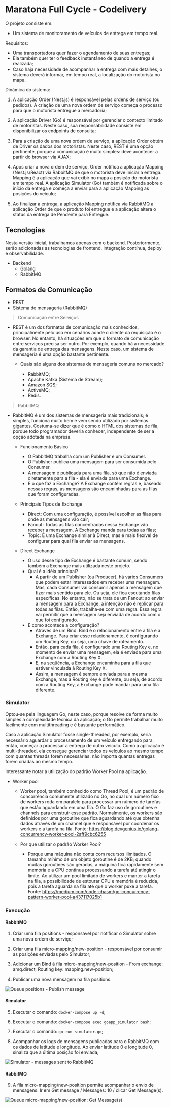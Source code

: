 # Maratona Full Cycle - Codelivery

O projeto consiste em:

- Um sistema de monitoramento de veículos de entrega em tempo real.

Requisitos:

- Uma transportadora quer fazer o agendamento de suas entregas;
- Ela também quer ter o feedback instantâneo de quando a entrega é realizada;
- Caso haja necessidade de acompanhar a entrega com mais detalhes, o sistema deverá informar, em tempo real, a localização do motorista no mapa.

Dinâmica do sistema:

1. A aplicação Order (Nest.js) é responsável pelas ordens de serviço (ou pedidos). A criação de uma nova ordem de serviço começa o processo para que o motorista entregue a mercadoria;

2. A aplicação Driver (Go) é responsável por gerenciar o contexto limitado de motoristas. Neste caso, sua responsabilidade consiste em disponibilizar os endpoints de consulta;

3. Para a criação de uma nova ordem de serviço, a aplicação Order obtém de Driver os dados dos motoristas. Neste caso, REST é uma opção pertinente, porque a comunicação é muito simples: deve acontecer a partir do browser via AJAX;

4. Após criar a nova ordem de serviço, Order notifica a aplicação Mapping (Nest.js/React) via RabbitMQ de que o motorista deve iniciar a entrega. Mapping é a aplicação que vai exibir no mapa a posição do motorista em tempo real. A aplicação Simulator (Go) também é notificada sobre o início da entrega e começa a enviar para a aplicação Mapping as posições do veículo;

5. Ao finalizar a entrega, a aplicação Mapping notifica via RabbitMQ a aplicação Order de que o produto foi entregue e a aplicação altera o status da entrega de Pendente para Entregue.

## Tecnologias

Nesta versão inicial, trabalhamos apenas com o backend. Posteriormente, serão adicionadas as tecnologias de frontend, integração contínua, deploy e observabilidade.

- Backend
  - Golang
  - RabbitMQ

## Formatos de Comunicação

- REST
- Sistema de mensageria (RabbitMQ)

> Comunicação entre Serviços

- REST é um dos formatos de comunicação mais conhecidos, principalmente pelo uso em cenários aonde o cliente da requisição é o browser. No entanto, há situações em que o formato de comunicação entre serviços precisa ser outro. Por exemplo, quando há a necessidade da garantia de entrega das mensagens. Neste caso, um sistema de mensageria é uma opção bastante pertinente.

  - Quais são alguns dos sistemas de mensageria comuns no mercado?

    - RabbitMQ;
    - Apache Kafka (Sistema de Stream);
    - Amazon SQS;
    - ActiveMQ;
    - Redis.

> RabbitMQ

- RabbitMQ é um dos sistemas de mensageria mais tradicionais; é simples, funciona muito bem e vem sendo utilizado por sistemas gigantes. Costuma-se dizer que é como o HTML dos sistemas de fila, porque todo programador deveria conhecer, independente de ser a opção adotada na empresa.

  - Funcionamento Básico

    - O RabbitMQ trabalha com um Publisher e um Consumer.
    - O Publisher publica uma mensagem para ser consumida pelo Consumer.
    - A mensagem é publicada para uma fila, só que não é enviada diretamente para a fila - ela é enviada para uma Exchange.
    - E o que faz a Exchange? A Exchange contém regras e, baseado nessas regras, as mensagens são encaminhadas para as filas que foram configuradas.

  - Principais Tipos de Exchange

    - Direct: Com uma configuração, é possível escolher as filas para onde as mensagens vão cair;
    - Fanout: Todas as filas concentradas nessa Exchange vão receber a mensagem. A Exchange manda para todas as filas;
    - Topic: É uma Exchange similar à Direct, mas é mais flexível de configurar para qual fila enviar as mensagens.

  - Direct Exchange

    - O uso desse tipo de Exchange é bastante comum, sendo também a Exchange mais utilizada neste projeto. 
    - Qual é a idéia principal?
      - A partir de um Publisher (ou Producer), há vários Consumers que podem estar interessados em receber uma mensagem. Mas, cada Consumer vai consumir apenas a mensagem que fizer mais sentido para ele. Ou seja, ele fica escutando filas específicas. No entanto, não se trata de um Fanout: ao enviar a mensagem para a Exchange, a intenção não é replicar para todas as filas. Então, trabalha-se com uma regra. Essa regra vai permitir que a mensagem seja enviada de acordo com o que foi configurado.
    - E como acontece a configuração?
      - Através de um Bind. Bind é o relacionamento entre a fila e a Exchange. Para criar esse relacionamento, é configurando um Routing Key, ou seja, uma chave de roteamento.
      - Então, para cada fila, é configurado uma Routing Key e, no momento de enviar uma mensagem, ela é enviada para uma Exchange com a Routing Key X.
      - E, na seqüência, a Exchange encaminha para a fila que estiver vinculada à Routing Key X.
      - Assim, a mensagem é sempre enviada para a mesma Exchange, mas a Routing Key é diferente, ou seja, de acordo com a Routing Key, a Exchange pode mandar para uma fila diferente.

### Simulator

Optou-se pela linguagem Go, neste caso, porque resolve de forma muito simples a complexidade técnica da aplicação; o Go permite trabalhar muito facilmente com multithreading e é bastante performático.

Caso a aplicação Simulator fosse single-threaded, por exemplo, seria necessário aguardar o processamento de um veículo entregando para, então, começar a processar a entrega de outro veículo. Como a aplicação é multi-threaded, ela consegue gerenciar todos os veículos ao mesmo tempo com quantas threads forem necessárias: não importa quantas entregas forem criadas ao mesmo tempo.

Interessante notar a utilização do padrão Worker Pool na aplicação.

- Worker pool

  - Worker pool, também conhecido como Thread Pool, é um padrão de concorrência comumente utilizado no Go, no qual um número fixo de workers roda em paralelo para processar um número de tarefas que estão aguardando em uma fila. O Go faz uso de goroutines e channels para construir esse padrão. Normalmente, os workers são definidos por uma goroutine que fica aguardando até que obtenha dados através de um channel que é responsável por coordenar os workers e a tarefa na fila. Fonte: https://blog.devgenius.io/golang-concurrency-worker-pool-2aff9cbc6255

  - Por que utilizar o padrão Worker Pool?

    - Porque uma máquina não conta com recursos ilimitados. O tamanho mínimo de um objeto goroutine é de 2KB; quando muitas goroutines são geradas, a máquina fica rapidamente sem memória e a CPU continua processando a tarefa até atingir o limite. Ao utilizar um pool limitado de workers e manter a tarefa na fila, a possibilidade de estourar CPU e memória é reduzida, pois a tarefa aguarda na fila até que o worker puxe a tarefa. Fonte: https://medium.com/code-chasm/go-concurrency-pattern-worker-pool-a437117025b1

### Execução

#### RabbitMQ

1. Criar uma fila positions - responsável por notificar o Simulator sobre uma nova ordem de serviço;

2. Criar uma fila micro-mapping/new-position - responsável por consumir as posições enviadas pelo Simulator;

3. Adicionar um Bind à fila micro-mapping/new-position - From exchange: amq.direct; Routing key: mapping.new-position;

4. Publicar uma nova mensagem na fila positions.

![Queue positions - Publish message](./images/positions-publish-message.png)

#### Simulator

5. Executar o comando: `docker-compose up -d`;

6. Executar o comando: `docker-compose exec goapp_simulator bash`;

7. Executar o comando: `go run simulator.go`;

8. Acompanhar os logs de mensagens publicadas para o RabbitMQ com os dados de latitude e longitude. Ao enviar latitude 0 e longitude 0, sinaliza que a última posição foi enviada;

![Simulator - messages sent to RabbitMQ](./images/simulator-messages-sent-to-rabbitmq.png)

#### RabbitMQ

9. A fila micro-mapping/new-position permite acompanhar o envio de mensagens. Ir em Get message / Messages: 10 / clicar Get Message(s).

![Queue micro-mapping/new-position: Get Message(s)](./images/micro-mapping-new-position-get-messages.png)
